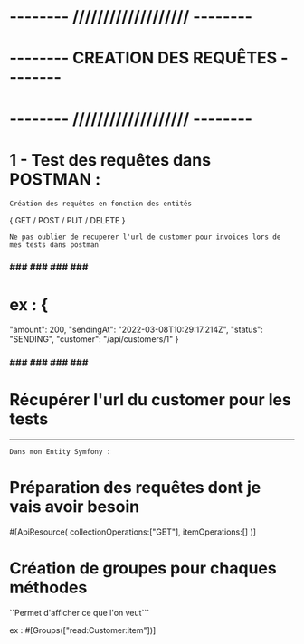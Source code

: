 # -------- ///////////////////  -------- #

# --------   CREATION DES REQUÊTES  -------- #

# -------- ///////////////////  -------- #


# 1 - Test des requêtes dans POSTMAN : 

``Création des requêtes en fonction des entités``

{ GET / POST / PUT / DELETE }

``Ne pas oublier de recuperer l'url de customer pour invoices lors de mes tests dans postman``

### ###  ###  ###  ###  ### 

# ex : {
  "amount": 200,
  "sendingAt": "2022-03-08T10:29:17.214Z",
  "status": "SENDING",
  "customer": "/api/customers/1"
}
### ###  ###  ###  ###  ### 

# Récupérer l'url du customer pour les tests

------------------------------------------

``Dans mon Entity Symfony :``


# Préparation des requêtes dont je vais avoir besoin
#[ApiResource(
    collectionOperations:["GET"],
    itemOperations:[]
)]

# Création de groupes pour chaques méthodes
``Permet d'afficher ce que l'on veut```

ex : #[Groups(["read:Customer:item"])]





